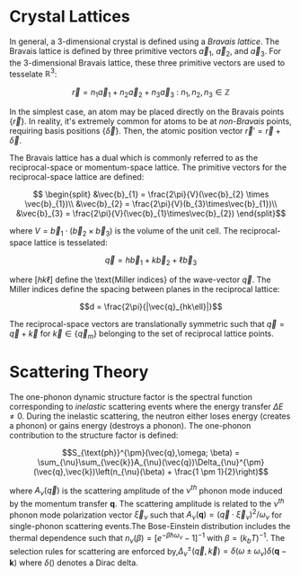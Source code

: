 # Crystal Lattices
In general, a 3-dimensional crystal is defined using a *Bravais lattice*. 
The Bravais lattice is defined by three primitive vectors $`\vec{a}_{1}`$, $`\vec{a}_{2}`$, and $`\vec{a}_{3}`$. 
For the 3-dimensional Bravais lattice, these three primitive vectors are used to tesselate $`\mathbb{R}^{3}`$:
```math
  \vec{r} = n_{1}\vec{a}_{1} + n_{2}\vec{a}_{2} + n_{3}\vec{a}_{3} \ : \ n_{1},n_{2},n_{3} \in \mathbb{Z}
```
In the simplest case, an atom may be placed directly on the Bravais points $\{\vec{r}\}$. 
In reality, it's extremely common for atoms to be at *non-Bravais* points, requiring basis positions $\{\vec{\delta}\}$. 
Then, the atomic position vector $\vec{r}\prime = \vec{r} + \vec{\delta}$. 

The Bravais lattice has a dual which is commonly referred to as the reciprocal-space or momentum-space lattice.
The primitive vectors for the reciprocal-space lattice are defined:
```math
    \begin{split}
        &\vec{b}_{1} = \frac{2\pi}{V}(\vec{b}_{2} \times \vec{b}_{1})\\
        &\vec{b}_{2} = \frac{2\pi}{V}(b_{3}\times\vec{b}_{1})\\
        &\vec{b}_{3} = \frac{2\pi}{V}(\vec{b}_{1}\times\vec{b}_{2})
    \end{split}
```
where $`V = \vec{b}_{1}\cdot(\vec{b}_{2}\times\vec{b}_{3})`$ is the volume of the unit cell.
The reciprocal-space lattice is tesselated:
```math
\vec{q} = h\vec{b}_{1} + k\vec{b}_{2} + \ell\vec{b}_{3}
```
where $[hk\ell]$ define the \text{Miller indices} of the wave-vector $\vec{q}$. 
The Miller indices define the spacing between planes in the reciprocal lattice:
```math
d = \frac{2\pi}{|\vec{q}_{hk\ell}|}
```
The reciprocal-space vectors are translationally symmetric such that $\vec{q} = \vec{q} + \vec{k}$ 
for $\vec{k} \in \{\vec{q}_{m}\}$ belonging to the set of reciprocal lattice points.
# Scattering Theory
The one-phonon dynamic structure factor is the spectral function corresponding to *inelastic* scattering 
events where the energy transfer $\Delta E \neq 0$. During the inelastic scattering, the neutron either 
loses energy (creates a phonon) or gains energy (destroys a phonon). The one-phonon contribution to the 
structure factor is defined:
```math
S_{\text{ph}}^{\pm}(\vec{q},\omega; \beta) = \sum_{\nu}\sum_{\vec{k}}A_{\nu}(\vec{q})\Delta_{\nu}^{\pm}(\vec{q},\vec{k})\left(n_{\nu}(\beta) + \frac{1 \pm 1}{2}\right)
```
where $A_{\nu}(\vec{q})$ is the scattering amplitude of the $\nu^{th}$ phonon mode induced by the momentum transfer $\mathbf{q}$. The scattering amplitude is related to the $\nu^{th}$ phonon mode polarization vector $\vec{\xi}_{\nu}$ such that $`A_{\nu}(\mathbf{q}) = (\vec{q}\cdot\vec{\xi}_{\nu})^{2}/\omega_{\nu}`$ 
for single-phonon scattering events.The Bose-Einstein distribution includes the thermal dependence such that $`n_{\nu}(\beta) = [e^{-\beta\hbar\omega_{\nu}} - 1]^{-1}`$ with $`\beta = (k_{b}T)^{-1}`$. The selection rules for scattering are enforced by,$`\Delta_{\nu}^{\pm}(\vec{q},\vec{k}) = \delta(\omega \pm \omega_{\nu})\delta(\mathbf{q} -\mathbf{k})`$ where $`\delta()`$ denotes a Dirac delta. 
